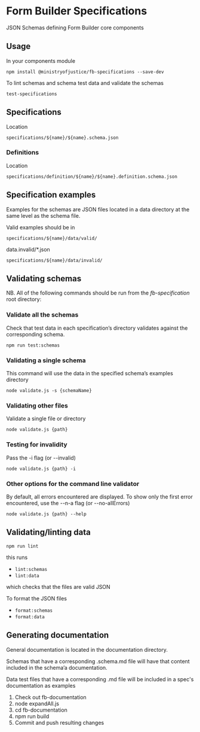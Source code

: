 # Form Builder Specifications

JSON Schemas defining Form Builder core components

## Usage

In your components module

```
npm install @ministryofjustice/fb-specifications --save-dev
```

To lint schemas and schema test data and validate the schemas

```
test-specifications
```

## Specifications

Location

```
specifications/${name}/${name}.schema.json
```

### Definitions

Location

```
specifications/definition/${name}/${name}.definition.schema.json
```


## Specification examples

Examples for the schemas are JSON files located in a
data directory at the same level as the schema file.

Valid examples should be in

```
specifications/${name}/data/valid/
```

data.invalid/*.json

```
specifications/${name}/data/invalid/
```

## Validating schemas

NB. All of the following commands should be run from the *fb-specification* root directory:

### Validate all the schemas

Check that test data in each specification’s directory validates against the corresponding schema.

```
npm run test:schemas
```

### Validating a single schema

This command will use the data in the specified schema’s examples directory

```
node validate.js -s {schemaName}
```

### Validating other files

Validate a single file or directory

```
node validate.js {path}
```

### Testing for invalidity

Pass the -i flag (or --invalid)

```
node validate.js {path} -i
```

### Other options for the command line validator

By default, all errors encountered are displayed. To show only the first error encountered, use the --n-a flag (or --no-allErrors)

```
node validate.js {path} --help
```


## Validating/linting data

```
npm run lint
```

this runs

- `lint:schemas`
- `lint:data`

which checks that the files are valid JSON

To format the JSON files

- `format:schemas`
- `format:data`



## Generating documentation

General documentation is located in the documentation directory.

Schemas that have a corresponding .schema.md file will have that content included in the schema’a documentation.

Data test files that have a corresponding .md file will be included in a spec's documentation as examples

1. Check out fb-documentation
2. node expandAll.js
3. cd fb-documentation
4. npm run build
5. Commit and push resulting changes
